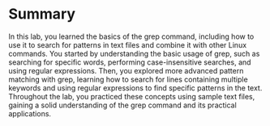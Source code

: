 # Summary

In this lab, you learned the basics of the grep command, including how to use it to search for patterns in text files and combine it with other Linux commands. You started by understanding the basic usage of grep, such as searching for specific words, performing case-insensitive searches, and using regular expressions. Then, you explored more advanced pattern matching with grep, learning how to search for lines containing multiple keywords and using regular expressions to find specific patterns in the text. Throughout the lab, you practiced these concepts using sample text files, gaining a solid understanding of the grep command and its practical applications.
